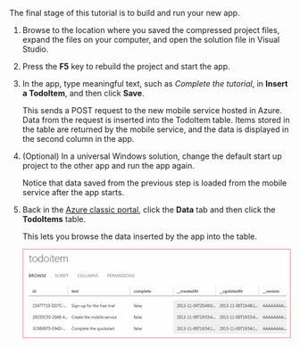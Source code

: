 
The final stage of this tutorial is to build and run your new app.

1. Browse to the location where you saved the compressed project files, expand the files on your computer, and open the solution file in Visual Studio.

2. Press the **F5** key to rebuild the project and start the app.

3. In the app, type meaningful text, such as *Complete the tutorial*, in **Insert a TodoItem**, and then click **Save**.

    This sends a POST request to the new mobile service hosted in Azure. Data from the request is inserted into the TodoItem table. Items stored in the table are returned by the mobile service, and the data is displayed in the second column in the app.

4. (Optional) In a universal Windows solution, change the default start up project to the other app and run the app again.

    Notice that data saved from the previous step is loaded from the mobile service after the app starts.
 
4. Back in the [Azure classic portal](https://manage.windowsazure.com/), click the **Data** tab and then click the **TodoItems** table.

    This lets you browse the data inserted by the app into the table.

    ![](./media/mobile-services-javascript-backend-run-app/mobile-data-browse.png)
